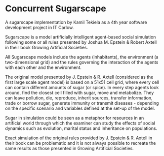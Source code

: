 Concurrent Sugarscape
=======


A sugarscape implementation by Kamil Tekiela as a 4th year software development project in IT Carlow. 

Sugarscape is a model artificially intelligent agent-based social simulation following some or all rules presented by Joshua M. Epstein & Robert Axtell in their book Growing Artificial Societies.

All Sugarscape models include the agents (inhabitants), the environment (a two-dimensional grid) and the rules governing the interaction of the agents with each other and the environment.

The original model presented by J. Epstein & R. Axtell (considered as the first large scale agent model) is based on a 51x51 cell grid, where every cell can contain different amounts of sugar (or spice). In every step agents look around, find the closest cell filled with sugar, move and metabolize. They can leave pollution, die, reproduce, inherit sources, transfer information, trade or borrow sugar, generate immunity or transmit diseases - depending on the specific scenario and variables defined at the set-up of the model.

Sugar in simulation could be seen as a metaphor for resources in an artificial world through which the examiner can study the effects of social dynamics such as evolution, marital status and inheritance on populations.

Exact simulation of the original rules provided by J. Epstein & R. Axtell in their book can be problematic and it is not always possible to recreate the same results as those presented in Growing Artificial Societies.
